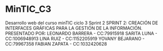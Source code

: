 # MinTIC_C3
Desarrollo web del curso minTIC ciclo 3
Sprint 2
SPRINT 2: CREACIÓN DE INTERFACES GRÁFICAS PARA LA GESTIÓN DE LA
INFORMACIÓN.
PRESENTADO POR:
LEONARDO BARRERA - CC:79915918
SARITA LUNA - CC:1006948913
LINA RUIZ - CC:1152205919
YOVANY BEJARANO - CC:79967358 
FABIAN ZAPATA - CC:1032420628
